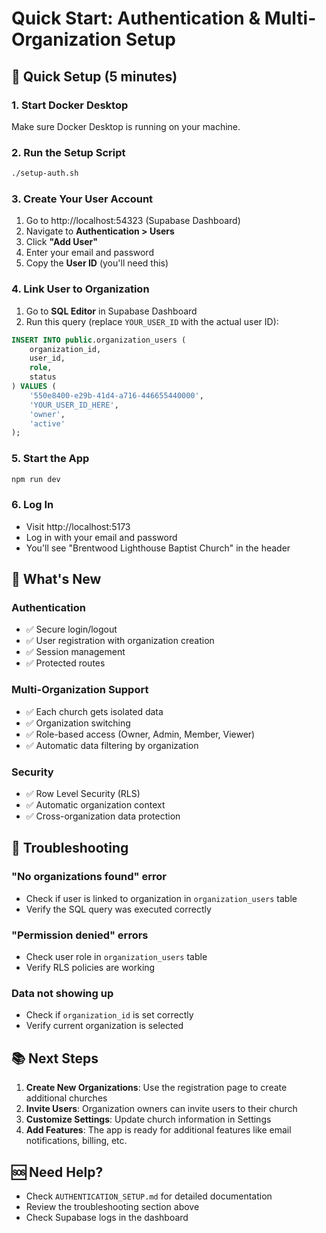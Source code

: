 # Quick Start: Authentication & Multi-Organization Setup

## 🚀 Quick Setup (5 minutes)

### 1. Start Docker Desktop
Make sure Docker Desktop is running on your machine.

### 2. Run the Setup Script
```bash
./setup-auth.sh
```

### 3. Create Your User Account
1. Go to http://localhost:54323 (Supabase Dashboard)
2. Navigate to **Authentication > Users**
3. Click **"Add User"**
4. Enter your email and password
5. Copy the **User ID** (you'll need this)

### 4. Link User to Organization
1. Go to **SQL Editor** in Supabase Dashboard
2. Run this query (replace `YOUR_USER_ID` with the actual user ID):

```sql
INSERT INTO public.organization_users (
    organization_id,
    user_id,
    role,
    status
) VALUES (
    '550e8400-e29b-41d4-a716-446655440000',
    'YOUR_USER_ID_HERE',
    'owner',
    'active'
);
```

### 5. Start the App
```bash
npm run dev
```

### 6. Log In
- Visit http://localhost:5173
- Log in with your email and password
- You'll see "Brentwood Lighthouse Baptist Church" in the header

## 🎯 What's New

### Authentication
- ✅ Secure login/logout
- ✅ User registration with organization creation
- ✅ Session management
- ✅ Protected routes

### Multi-Organization Support
- ✅ Each church gets isolated data
- ✅ Organization switching
- ✅ Role-based access (Owner, Admin, Member, Viewer)
- ✅ Automatic data filtering by organization

### Security
- ✅ Row Level Security (RLS)
- ✅ Automatic organization context
- ✅ Cross-organization data protection

## 🔧 Troubleshooting

### "No organizations found" error
- Check if user is linked to organization in `organization_users` table
- Verify the SQL query was executed correctly

### "Permission denied" errors
- Check user role in `organization_users` table
- Verify RLS policies are working

### Data not showing up
- Check if `organization_id` is set correctly
- Verify current organization is selected

## 📚 Next Steps

1. **Create New Organizations**: Use the registration page to create additional churches
2. **Invite Users**: Organization owners can invite users to their church
3. **Customize Settings**: Update church information in Settings
4. **Add Features**: The app is ready for additional features like email notifications, billing, etc.

## 🆘 Need Help?

- Check `AUTHENTICATION_SETUP.md` for detailed documentation
- Review the troubleshooting section above
- Check Supabase logs in the dashboard 